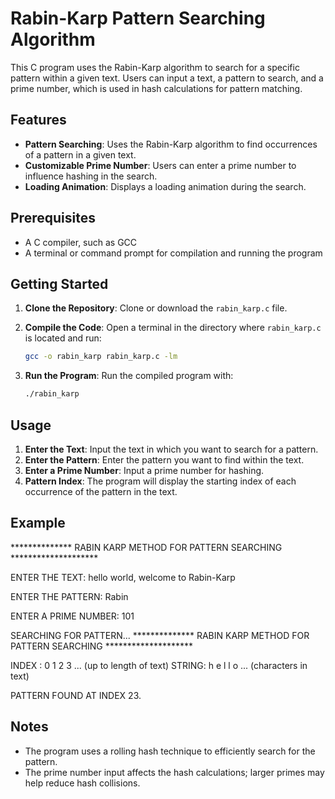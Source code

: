 # Rabin-Karp Pattern Searching Algorithm

This C program uses the Rabin-Karp algorithm to search for a specific pattern within a given text. Users can input a text, a pattern to search, and a prime number, which is used in hash calculations for pattern matching.

## Features

- **Pattern Searching**: Uses the Rabin-Karp algorithm to find occurrences of a pattern in a given text.
- **Customizable Prime Number**: Users can enter a prime number to influence hashing in the search.
- **Loading Animation**: Displays a loading animation during the search.

## Prerequisites

- A C compiler, such as GCC
- A terminal or command prompt for compilation and running the program

## Getting Started

1. **Clone the Repository**: Clone or download the `rabin_karp.c` file.
2. **Compile the Code**: Open a terminal in the directory where `rabin_karp.c` is located and run:

    ```bash
    gcc -o rabin_karp rabin_karp.c -lm
    ```

3. **Run the Program**: Run the compiled program with:

    ```bash
    ./rabin_karp
    ```

## Usage

1. **Enter the Text**: Input the text in which you want to search for a pattern.
2. **Enter the Pattern**: Enter the pattern you want to find within the text.
3. **Enter a Prime Number**: Input a prime number for hashing.
4. **Pattern Index**: The program will display the starting index of each occurrence of the pattern in the text.

## Example

************** RABIN KARP METHOD FOR PATTERN SEARCHING ********************

ENTER THE TEXT: hello world, welcome to Rabin-Karp

ENTER THE PATTERN: Rabin

ENTER A PRIME NUMBER: 101

SEARCHING FOR PATTERN... ************** RABIN KARP METHOD FOR PATTERN SEARCHING ********************

INDEX : 0 1 2 3 ... (up to length of text) STRING: h e l l o ... (characters in text)

PATTERN FOUND AT INDEX 23.


## Notes

- The program uses a rolling hash technique to efficiently search for the pattern.
- The prime number input affects the hash calculations; larger primes may help reduce hash collisions.